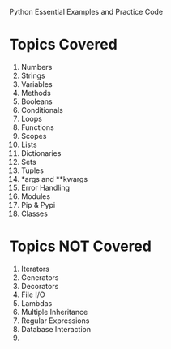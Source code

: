 
Python Essential Examples and Practice Code

Topics Covered
================
1. Numbers
2. Strings
3. Variables
4. Methods
5. Booleans
6. Conditionals
7. Loops
8. Functions
9. Scopes
10. Lists
11. Dictionaries
12. Sets
13. Tuples
14. *args and **kwargs
15. Error Handling
16. Modules
17. Pip & Pypi
18. Classes


Topics NOT Covered
====================
1. Iterators
2. Generators
3. Decorators
4. File I/O
5. Lambdas
6. Multiple Inheritance
7. Regular Expressions
8. Database Interaction
9. 

